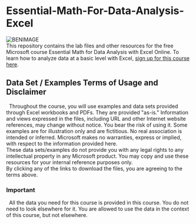 # Essential-Math-For-Data-Analysis-Excel
![BENIMAGE](https://media.licdn.com/dms/image/C4D03AQFqzAfE3hVcZw/profile-displayphoto-shrink_100_100/0?e=1542844800&v=beta&t=MztrO_5ldeTUPyp8CST2i4eRKhIRtwvC2L_orU_m63c)
<br /> 
This repository contains the lab files and other resources for the free Microsoft course Essential Math for Data Analysis with Excel Online. To learn how to analyze data at a basic level with Excel, [sign up for this course here](https://www.edx.org/course/essential-math-for-data-analysis-using-excel-online).
 
## Data Set / Examples Terms of Usage and Disclaimer
 
Throughout the course, you will use examples and data sets provided through Excel workbooks and PDFs. They are provided "as-is." Information and views expressed in the files, including URL and other Internet website references, may change without notice. You bear the risk of using it. Some examples are for illustration only and are fictitious. No real association is intended or inferred. Microsoft makes no warranties, express or implied, with respect to the information provided here.
<br />
These data sets/examples do not provide you with any legal rights to any intellectual property in any Microsoft product. You may copy and use these resources for your internal reference purposes only.
<br /> 
By clicking any of the links to download the files, you are agreeing to the terms above.
 
### Important
 
All the data you need for this course is provided in this course. You do not need to look elsewhere for it. You are allowed to use the data in the context of this course, but not elsewhere.
